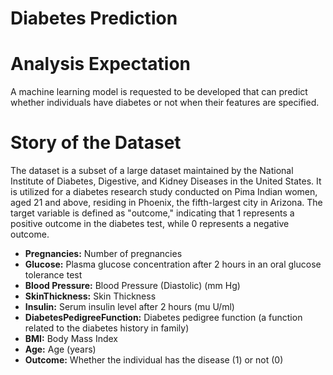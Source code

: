 # Diabetes Prediction

# Analysis Expectation
A machine learning model is requested to be developed that can predict whether individuals have diabetes or not when their features are specified.

# Story of the Dataset
The dataset is a subset of a large dataset maintained by the National Institute of Diabetes, Digestive, and Kidney Diseases in the United States. It is utilized for a diabetes research study conducted on Pima Indian women, aged 21 and above, residing in Phoenix, the fifth-largest city in Arizona. The target variable is defined as "outcome," indicating that 1 represents a positive outcome in the diabetes test, while 0 represents a negative outcome.

- **Pregnancies:** Number of pregnancies
- **Glucose:** Plasma glucose concentration after 2 hours in an oral glucose tolerance test
- **Blood Pressure:** Blood Pressure (Diastolic) (mm Hg)
- **SkinThickness:** Skin Thickness
- **Insulin:** Serum insulin level after 2 hours (mu U/ml)
- **DiabetesPedigreeFunction:** Diabetes pedigree function (a function related to the diabetes history in family)
- **BMI:** Body Mass Index
- **Age:** Age (years)
- **Outcome:** Whether the individual has the disease (1) or not (0)

  
